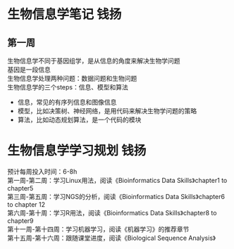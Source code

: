 # 生物信息学笔记 钱扬
## 第一周
生物信息学不同于基因组学，是从信息的角度来解决生物学问题  
基因是一段信息  
生物信息学处理两种问题：数据问题和生物问题  
生物信息学的三个steps：信息、模型和算法  
- 信息，常见的有序列信息和图像信息  
- 模型，比如决策树、神经网络，是用代码来解决生物学问题的策略  
- 算法，比如动态规划算法，是一个代码的模块  
# 生物信息学学习规划 钱扬
预计每周投入时间：6-8h  
第一周-第二周：学习Linux用法，阅读《Bioinformatics Data Skills》chapter1 to chapter5  
第三周-第五周：学习NGS的分析，阅读《Bioinformatics Data Skills》chapter6 to chapter 12  
第六周-第十周：学习R用法，阅读《Bioinformatics Data Skills》chapter8 to chapter9  
第十一周-第十四周：学习机器学习，阅读《机器学习》的推荐章节  
第十五周-第十六周：跟随课堂进度，阅读《Biological Sequence Analysis》
<!--
**qiany20/qiany20** is a ✨ _special_ ✨ repository because its `README.md` (this file) appears on your GitHub profile.

Here are some ideas to get you started:

- 🔭 I’m currently working on ...
- 🌱 I’m currently learning ...
- 👯 I’m looking to collaborate on ...
- 🤔 I’m looking for help with ...
- 💬 Ask me about ...
- 📫 How to reach me: ...
- 😄 Pronouns: ...
- ⚡ Fun fact: ...
-->
